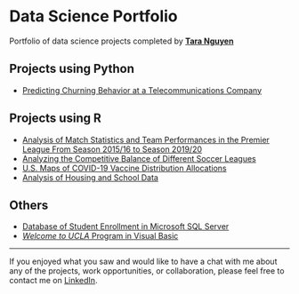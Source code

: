 # Data Science Portfolio

Portfolio of data science projects completed by [**Tara Nguyen**](https://www.linkedin.com/in/taranguyen264/)

## Projects using Python

- [Predicting Churning Behavior at a Telecommunications Company](churn-analysis)

## Projects using R

- [Analysis of Match Statistics and Team Performances in the Premier League From Season 2015/16 to Season 2019/20](english-premier-league-results-analysis)
- [Analyzing the Competitive Balance of Different Soccer Leagues](soccer-competitiveness-k-means-clustering)
- [U.S. Maps of COVID-19 Vaccine Distribution Allocations](covid-vaccine-allocation-maps)
- [Analysis of Housing and School Data](housing-school-data-analysis)

## Others

- [Database of Student Enrollment in Microsoft SQL Server](sql-database-student-enrollment)
- [*Welcome to UCLA* Program in Visual Basic](visual-basic-welcome-ucla)

---

If you enjoyed what you saw and would like to have a chat with me about any of the projects, work opportunities, or collaboration, please feel free to contact me on [LinkedIn](https://www.linkedin.com/in/taranguyen264/).

